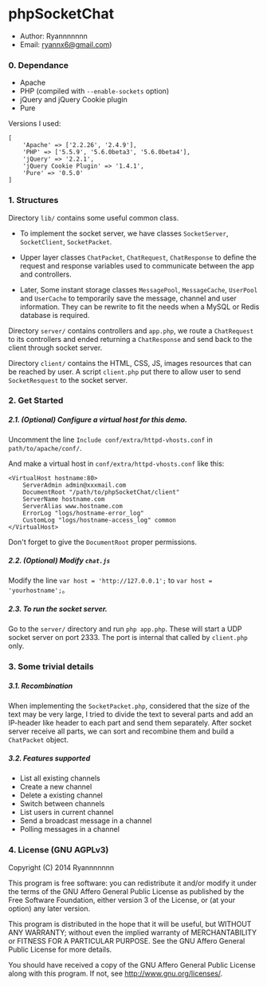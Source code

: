 # phpSocketChat


* Author: Ryannnnnnn
* Email: ryannx6@gmail.com)

### 0. Dependance

* Apache
* PHP (compiled with `--enable-sockets` option)
* jQuery and jQuery Cookie plugin
* Pure

Versions I used: 

```
[
    'Apache' => ['2.2.26', '2.4.9'],
    'PHP' => ['5.5.9', '5.6.0beta3', '5.6.0beta4'],
    'jQuery' => '2.2.1',
    'jQuery Cookie Plugin' => '1.4.1',
    'Pure' => '0.5.0'
]
```

### 1. Structures

Directory `lib/` contains some useful common class.

* To implement the socket server, we have classes `SocketServer`, `SocketClient`, `SocketPacket`.

* Upper layer classes `ChatPacket`, `ChatRequest`, `ChatResponse` to define the request and response variables used to communicate between the app and controllers.

* Later, Some instant storage classes `MessagePool`, `MessageCache`, `UserPool` and `UserCache` to temporarily save the message, channel and user information. They can be rewrite to fit the needs when a MySQL or Redis database is required.

Directory `server/` contains controllers and `app.php`, we route a `ChatRequest` to its controllers and ended returning a `ChatResponse` and send back to the client through socket server.

Directory `client/` contains the HTML, CSS, JS, images resources that can be reached by user. A script `client.php` put there to allow user to send `SocketResquest` to the socket server.


### 2. Get Started

##### 2.1. (Optional) Configure a virtual host for this demo.

Uncomment the line `Include conf/extra/httpd-vhosts.conf` in `path/to/apache/conf/`.

And make a virtual host in `conf/extra/httpd-vhosts.conf` like this:

```
<VirtualHost hostname:80>
    ServerAdmin admin@xxxmail.com
    DocumentRoot "/path/to/phpSocketChat/client"
    ServerName hostname.com
    ServerAlias www.hostname.com
    ErrorLog "logs/hostname-error_log"
    CustomLog "logs/hostname-access_log" common
</VirtualHost>
```

Don't forget to give the `DocumentRoot` proper permissions.

##### 2.2. (Optional) Modify `chat.js`

Modify the line `var host = 'http://127.0.0.1';` to `var host = 'yourhostname';`。

##### 2.3. To run the socket server.

Go to the `server/` directory and run `php app.php`. These will start a UDP socket server on port 2333. The port is internal that called by `client.php` only.

### 3. Some trivial details

##### 3.1. Recombination

When implementing the `SocketPacket.php`, considered that the size of the text may be very large, I tried to divide the text to several parts and add an IP-header like header to each part and send them separately. After socket server receive all parts, we can sort and recombine them and build a `ChatPacket` object.

##### 3.2. Features supported

* List all existing channels
* Create a new channel
* Delete a existing channel
* Switch between channels
* List users in current channel
* Send a broadcast message in a channel
* Polling messages in a channel

### 4. License (GNU AGPLv3)

Copyright (C) 2014 Ryannnnnnn

This program is free software: you can redistribute it and/or modify
it under the terms of the GNU Affero General Public License as
published by the Free Software Foundation, either version 3 of the
License, or (at your option) any later version.

This program is distributed in the hope that it will be useful,
but WITHOUT ANY WARRANTY; without even the implied warranty of
MERCHANTABILITY or FITNESS FOR A PARTICULAR PURPOSE.  See the
GNU Affero General Public License for more details.

You should have received a copy of the GNU Affero General Public License
along with this program.  If not, see <http://www.gnu.org/licenses/>.







  




